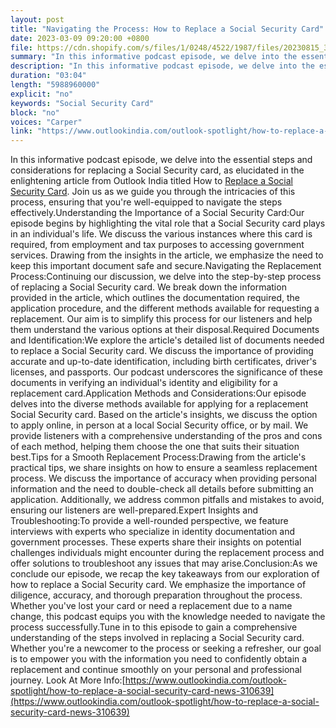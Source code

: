 ```yaml
---
layout: post
title: "Navigating the Process: How to Replace a Social Security Card"
date: 2023-03-09 09:20:00 +0800
file: https://cdn.shopify.com/s/files/1/0248/4522/1987/files/20230815_3.mp3?v=1692064730
summary: "In this informative podcast episode, we delve into the essential steps and considerations for replacing a Social Security card, as elucidated in the enlightening article from Outlook India titled How to Replace a Social Security Card. Join us as we guide you through the intricacies of this process, ensuring that you're well-equipped to navigate the steps effectively.Understanding the Importance of a Social Security Card:Our episode begins by highlighting the vital role that a Social Security card plays in an individual's life. We discuss the various instances where this card is required, from employment and tax purposes to accessing government services. Drawing from the insights in the article, we emphasize the need to keep this important document safe and secure.Navigating the Replacement Process:Continuing our discussion, we delve into the step-by-step process of replacing a Social Security card. We break down the information provided in the article, which outlines the documentation required, the application procedure, and the different methods available for requesting a replacement. Our aim is to simplify this process for our listeners and help them understand the various options at their disposal.Required Documents and Identification:We explore the article's detailed list of documents needed to replace a Social Security card. We discuss the importance of providing accurate and up-to-date identification, including birth certificates, driver's licenses, and passports. Our podcast underscores the significance of these documents in verifying an individual's identity and eligibility for a replacement card.Application Methods and Considerations:Our episode delves into the diverse methods available for applying for a replacement Social Security card. Based on the article's insights, we discuss the option to apply online, in person at a local Social Security office, or by mail. We provide listeners with a comprehensive understanding of the pros and cons of each method, helping them choose the one that suits their situation best.Tips for a Smooth Replacement Process:Drawing from the article's practical tips, we share insights on how to ensure a seamless replacement process. We discuss the importance of accuracy when providing personal information and the need to double-check all details before submitting an application. Additionally, we address common pitfalls and mistakes to avoid, ensuring our listeners are well-prepared.Expert Insights and Troubleshooting:To provide a well-rounded perspective, we feature interviews with experts who specialize in identity documentation and government processes. These experts share their insights on potential challenges individuals might encounter during the replacement process and offer solutions to troubleshoot any issues that may arise.Conclusion:As we conclude our episode, we recap the key takeaways from our exploration of how to replace a Social Security card. We emphasize the importance of diligence, accuracy, and thorough preparation throughout the process. Whether you've lost your card or need a replacement due to a name change, this podcast equips you with the knowledge needed to navigate the process successfully.Tune in to this episode to gain a comprehensive understanding of the steps involved in replacing a Social Security card. Whether you're a newcomer to the process or seeking a refresher, our goal is to empower you with the information you need to confidently obtain a replacement and continue smoothly on your personal and professional journey."
description: "In this informative podcast episode, we delve into the essential steps and considerations for <a href='https://www.outlookindia.com/outlook-spotlight/how-to-replace-a-social-security-card-news-310639'>replacing a Social Security card</a>, as elucidated in the enlightening article from Outlook India titled How to Replace a Social Security Card. Join us as we guide you through the intricacies of this process, ensuring that you're well-equipped to navigate the steps effectively.Understanding the Importance of a Social Security Card:Our episode begins by highlighting the vital role that a Social Security card plays in an individual's life. We discuss the various instances where this card is required, from employment and tax purposes to accessing government services. Drawing from the insights in the article, we emphasize the need to keep this important document safe and secure.Navigating the Replacement Process:Continuing our discussion, we delve into the step-by-step process of replacing a Social Security card. We break down the information provided in the article, which outlines the documentation required, the application procedure, and the different methods available for requesting a replacement. Our aim is to simplify this process for our listeners and help them understand the various options at their disposal.Required Documents and Identification:We explore the article's detailed list of documents needed to replace a Social Security card. We discuss the importance of providing accurate and up-to-date identification, including birth certificates, driver's licenses, and passports. Our podcast underscores the significance of these documents in verifying an individual's identity and eligibility for a replacement card.Application Methods and Considerations:Our episode delves into the diverse methods available for applying for a replacement Social Security card. Based on the article's insights, we discuss the option to apply online, in person at a local Social Security office, or by mail. We provide listeners with a comprehensive understanding of the pros and cons of each method, helping them choose the one that suits their situation best.Tips for a Smooth Replacement Process:Drawing from the article's practical tips, we share insights on how to ensure a seamless replacement process. We discuss the importance of accuracy when providing personal information and the need to double-check all details before submitting an application. Additionally, we address common pitfalls and mistakes to avoid, ensuring our listeners are well-prepared.Expert Insights and Troubleshooting:To provide a well-rounded perspective, we feature interviews with experts who specialize in identity documentation and government processes. These experts share their insights on potential challenges individuals might encounter during the replacement process and offer solutions to troubleshoot any issues that may arise.Conclusion:As we conclude our episode, we recap the key takeaways from our exploration of how to replace a Social Security card. We emphasize the importance of diligence, accuracy, and thorough preparation throughout the process. Whether you've lost your card or need a replacement due to a name change, this podcast equips you with the knowledge needed to navigate the process successfully.Tune in to this episode to gain a comprehensive understanding of the steps involved in replacing a Social Security card. Whether you're a newcomer to the process or seeking a refresher, our goal is to empower you with the information you need to confidently obtain a replacement and continue smoothly on your personal and professional journey.Look At More Info:<a href='https://www.outlookindia.com/outlook-spotlight/how-to-replace-a-social-security-card-news-310639'>https://www.outlookindia.com/outlook-spotlight/how-to-replace-a-social-security-card-news-310639</a> "
duration: "03:04"
length: "5988960000"
explicit: "no"
keywords: "Social Security Card"
block: "no"
voices: "Carper"
link: "https://www.outlookindia.com/outlook-spotlight/how-to-replace-a-social-security-card-news-310639"
---
```


In this informative podcast episode, we delve into the essential steps and considerations for replacing a Social Security card, as elucidated in the enlightening article from Outlook India titled How to [Replace a Social Security Card](https://www.outlookindia.com/outlook-spotlight/how-to-replace-a-social-security-card-news-310639). Join us as we guide you through the intricacies of this process, ensuring that you're well-equipped to navigate the steps effectively.Understanding the Importance of a Social Security Card:Our episode begins by highlighting the vital role that a Social Security card plays in an individual's life. We discuss the various instances where this card is required, from employment and tax purposes to accessing government services. Drawing from the insights in the article, we emphasize the need to keep this important document safe and secure.Navigating the Replacement Process:Continuing our discussion, we delve into the step-by-step process of replacing a Social Security card. We break down the information provided in the article, which outlines the documentation required, the application procedure, and the different methods available for requesting a replacement. Our aim is to simplify this process for our listeners and help them understand the various options at their disposal.Required Documents and Identification:We explore the article's detailed list of documents needed to replace a Social Security card. We discuss the importance of providing accurate and up-to-date identification, including birth certificates, driver's licenses, and passports. Our podcast underscores the significance of these documents in verifying an individual's identity and eligibility for a replacement card.Application Methods and Considerations:Our episode delves into the diverse methods available for applying for a replacement Social Security card. Based on the article's insights, we discuss the option to apply online, in person at a local Social Security office, or by mail. We provide listeners with a comprehensive understanding of the pros and cons of each method, helping them choose the one that suits their situation best.Tips for a Smooth Replacement Process:Drawing from the article's practical tips, we share insights on how to ensure a seamless replacement process. We discuss the importance of accuracy when providing personal information and the need to double-check all details before submitting an application. Additionally, we address common pitfalls and mistakes to avoid, ensuring our listeners are well-prepared.Expert Insights and Troubleshooting:To provide a well-rounded perspective, we feature interviews with experts who specialize in identity documentation and government processes. These experts share their insights on potential challenges individuals might encounter during the replacement process and offer solutions to troubleshoot any issues that may arise.Conclusion:As we conclude our episode, we recap the key takeaways from our exploration of how to replace a Social Security card. We emphasize the importance of diligence, accuracy, and thorough preparation throughout the process. Whether you've lost your card or need a replacement due to a name change, this podcast equips you with the knowledge needed to navigate the process successfully.Tune in to this episode to gain a comprehensive understanding of the steps involved in replacing a Social Security card. Whether you're a newcomer to the process or seeking a refresher, our goal is to empower you with the information you need to confidently obtain a replacement and continue smoothly on your personal and professional journey. Look At More Info:[https://www.outlookindia.com/outlook-spotlight/how-to-replace-a-social-security-card-news-310639](https://www.outlookindia.com/outlook-spotlight/how-to-replace-a-social-security-card-news-310639)
